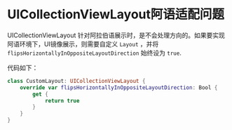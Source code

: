 # UICollectionViewLayout阿语适配问题

UICollectionViewLayout 针对阿拉伯语展示时，是不会处理方向的。如果要实现阿语环境下，UI镜像展示，则需要自定义 `Layout` ，并将 `flipsHorizontallyInOppositeLayoutDirection` 始终设为 `true`.

代码如下：

```swift
class CustomLayout: UICollectionViewLayout {
    override var flipsHorizontallyInOppositeLayoutDirection: Bool {
        get {
            return true
        }
    }
}
```